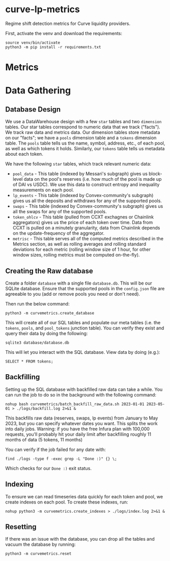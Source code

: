# curve-lp-metrics
Regime shift detection metrics for Curve liquidity providers.

First, activate the venv and download the requirements:

```
source venv/bin/activate
python3 -m pip install -r requirements.txt
```

# Metrics

<Describe metrics>

# Data Gathering

## Database Design
We use a DataWarehouse design with a few ``star`` tables and two ``dimension`` tables. Our star tables correspond to numeric data that we track ("facts"). We track raw data and metrics data. Our dimension tables store metadata on our "facts"; we have a `pools` dimension table and a `tokens` dimension table. The `pools` table tells us the name, symbol, address, etc., of each pool, as well as which tokens it holds. Similarly, our `tokens` table tells us metadata about each token.

We have the following ``star`` tables, which track relevant numeric data:

- ``pool_data`` - This table (indexed by Messari's subgraph) gives us block-level data on the pool's reserves (i.e. how much of the pool is made up of DAI vs USDC). We use this data to construct entropy and inequality measurements on each pool.
- ``lp_events`` - This table (indexed by Convex-community's subgraph) gives us all the deposits and withdraws for any of the supported pools.
- ``swaps`` - This table (indexed by Convex-community's subgraph) gives us all the swaps for any of the supported pools.
- ``token_ohlcv`` - This table (pulled from CCXT exchagnes or Chainlink aggregators) gives us the price of each token over time. Data from CCXT is pulled on a minutely granularity, data from Chainlink depends on the update-frequency of the aggregator.
- ``metrisc`` - This table serves all of the computed metrics described in the Metrics section, as well as rolling averages and rolling standard deviations for each metric (rolling window size of 1 hour, for other window sizes, rolling metrics must be computed on-the-fly).

## Creating the Raw database
Create a folder `database` with a single file `database.db`. This will be our SQLite database. Ensure that the supported pools in the `config.json` file are agreeable to you (add or remove pools you need or don't need).

Then run the below command:

```
python3 -m curvemetrics.create_database
```

This will create all of our SQL tables and populate our meta tables (i.e. the `tokens`, `pools`, and `pool_tokens` junction table). You can verify they exist and query their data by doing the following:

```
sqlite3 database/database.db
```

This will let you interact with the SQL database. View data by doing (e.g.):

```
SELECT * FROM tokens;
```

## Backfilling
Setting up the SQL database with backfilled raw data can take a while. You can run the job to do so in the background with the following command:

```
nohup bash curvemetrics/batch_backfill_raw_data.sh 2023-01-01 2023-05-01 > ./logs/backfill.log 2>&1 &
```

This backfills raw data (reserves, swaps, lp events) from January to May 2023, but you can specify whatever dates you want. This splits the work into daily jobs. Warning: if you have the free Infura plan with 100,000 requests, you'll probably hit your daily limit after backfilling roughly 11 months of data (5 tokens, 11 months)

You can verify if the job failed for any date with:

```
find ./logs -type f -exec grep -L "Done :)" {} \;
```

Which checks for our `Done :)` exit status.

## Indexing
To ensure we can read timeseries data quickly for each token and pool, we create indexes on each pool. To create these indexes, run:

```
nohup python3 -m curvemetrics.create_indexes > ./logs/index.log 2>&1 &
```

## Resetting
If there was an issue with the database, you can drop all the tables and vacuum the database by running:

```
python3 -m curvemetrics.reset
```